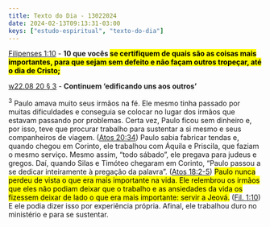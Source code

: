 ```yaml
---
title: Texto do Dia - 13022024
date: 2024-02-13T09:13:31-03:00
keys: ["estudo-espiritual", "texto-do-dia"]
---
```


[Filipenses 1:10](https://www.jw.org/finder?wtlocale=T&pub=nwtsty&srctype=wol&bible=50001010&srcid=share) - **10 que vocês <mark>se certifiquem de quais são as coisas mais importantes<mark>, para que sejam sem defeito e não façam outros tropeçar, até o dia de Cristo;**

[w22.08 20 § 3](https://wol.jw.org/pt/wol/d/r5/lp-t/2022525#h=9:0-10:0) - **Continuem ‘edificando uns aos outros’**

<sup>3</sup> Paulo amava muito seus irmãos na fé. Ele mesmo tinha passado por muitas dificuldades e conseguia se colocar no lugar dos irmãos que estavam passando por problemas. Certa vez, Paulo ficou sem dinheiro e, por isso, teve que procurar trabalho para sustentar a si mesmo e seus companheiros de viagem. ([Atos 20:34](https://wol.jw.org/pt/wol/b/r5/lp-t/nwtsty/44/20#study=discover&v=44:20:34)) Paulo sabia fabricar tendas e, quando chegou em Corinto, ele trabalhou com Áquila e Priscila, que faziam o mesmo serviço. Mesmo assim, “todo sábado”, ele pregava para judeus e gregos. Daí, quando Silas e Timóteo chegaram em Corinto, “Paulo passou a se dedicar inteiramente à pregação da palavra”. ([Atos 18:2-5](https://wol.jw.org/pt/wol/b/r5/lp-t/nwtsty/44/18#study=discover&v=44:18:2-44:18:5)) <mark>Paulo nunca perdeu de vista o que era mais importante na vida. Ele relembrou os irmãos que eles não podiam deixar que o trabalho e as ansiedades da vida os fizessem deixar de lado o que era mais importante: servir a Jeová.</mark> ([Fil. 1:10](https://www.jw.org/finder?wtlocale=T&pub=nwtsty&srctype=wol&bible=50001010&srcid=share)) E ele podia dizer isso por experiência própria. Afinal, ele trabalhou duro no ministério e para se sustentar.
